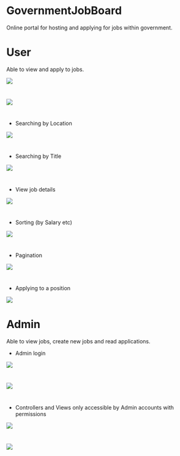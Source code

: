 # GovernmentJobBoard
Online portal for hosting and applying for jobs within government.


# User

Able to view and apply to jobs.

<img src="https://raw.githubusercontent.com/PenneySoft/GovernmentJobBoard/master/Asset/Home.jpg">

# 

<img src="https://raw.githubusercontent.com/PenneySoft/GovernmentJobBoard/master/Asset/HomeSearch.jpg">

# 

- Searching by Location

<img src="https://raw.githubusercontent.com/PenneySoft/GovernmentJobBoard/master/Asset/LocationSearch.jpg">

# 

- Searching by Title

<img src="https://raw.githubusercontent.com/PenneySoft/GovernmentJobBoard/master/Asset/JobSearch.jpg">

# 

- View job details

<img src="https://raw.githubusercontent.com/PenneySoft/GovernmentJobBoard/master/Asset/JobDetails.jpg">

# 

- Sorting (by Salary etc)

<img src="https://raw.githubusercontent.com/PenneySoft/GovernmentJobBoard/master/Asset/Sorting.jpg">

# 

- Pagination

<img src="https://raw.githubusercontent.com/PenneySoft/GovernmentJobBoard/master/Asset/Pagination.jpg">

# 

- Applying to a position

<img src="https://raw.githubusercontent.com/PenneySoft/GovernmentJobBoard/master/Asset/Applying.jpg">

# 

# Admin
Able to view jobs, create new jobs and read applications.

- Admin login

<img src="https://raw.githubusercontent.com/PenneySoft/GovernmentJobBoard/master/Asset/Login.jpg">

# 

<img src="https://raw.githubusercontent.com/PenneySoft/GovernmentJobBoard/master/Asset/AdminHome.jpg">

# 

- Controllers and Views only accessible by Admin accounts with permissions

<img src="https://raw.githubusercontent.com/PenneySoft/GovernmentJobBoard/master/Asset/AdminCreate.jpg">

# 

<img src="https://raw.githubusercontent.com/PenneySoft/GovernmentJobBoard/master/Asset/AdminApplicants.jpg">
